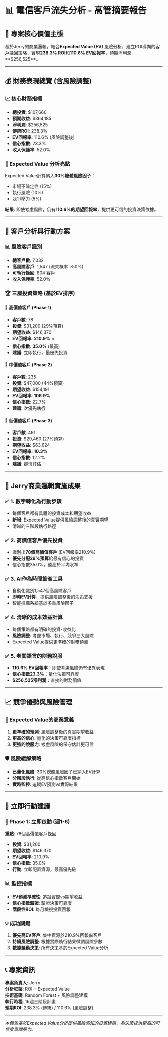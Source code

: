 # 📊 電信客戶流失分析 - 高管摘要報告

## 🎯 專案核心價值主張

基於Jerry的商業邏輯，結合**Expected Value (EV)** 風險分析，建立ROI導向的客戶挽回策略，實現**238.3% ROI**和**110.6% EV回報率**，預期淨利潤**$256,525**。

---

## 💰 財務表現總覽 (含風險調整)

### 📈 核心財務指標
- **總投資**: $107,660
- **預期收益**: $364,185
- **淨利潤**: $256,525
- **傳統ROI**: 238.3%
- **EV回報率**: 110.6% (風險調整後)
- **信心指數**: 23.3%
- **收入保護率**: 52.0%

### 💎 Expected Value 分析亮點
Expected Value計算納入**30%總體風險因子**：
- 市場不確定性 (15%)
- 執行風險 (10%) 
- 競爭壓力 (5%)

**結果**: 即使考慮風險，仍有**110.6%的期望回報率**，提供更可信的投資決策依據。

---

## 🎯 客戶分析與行動方案

### 📊 風險客戶識別
- **總客戶數**: 7,032
- **高風險客戶**: 1,547 (流失概率 >50%)
- **可執行挽回**: 804 客戶
- **收入保護率**: 52.0%

### 🏆 三層投資策略 (基於EV排序)

#### 🥇 高價值客戶 (Phase 1)
- **客戶數**: 78
- **投資**: $31,200 (29%預算)
- **期望收益**: $146,370
- **EV回報率**: **210.9%** ⭐
- **信心指數**: **35.0%** (最高)
- **建議**: 立即執行，最優先投資

#### 🥈 中價值客戶 (Phase 2) 
- **客戶數**: 235
- **投資**: $47,000 (44%預算)
- **期望收益**: $154,191
- **EV回報率**: **106.9%**
- **信心指數**: 22.7%
- **建議**: 次優先執行

#### 🥉 低價值客戶 (Phase 3)
- **客戶數**: 491
- **投資**: $29,460 (27%預算)
- **期望收益**: $63,624
- **EV回報率**: **10.3%**
- **信心指數**: 12.2%
- **建議**: 審慎評估

---

## 🚀 Jerry商業邏輯實施成果

### ✅ 1. 數字轉化為行動步驟
- 每個客戶都有具體的投資成本和期望收益
- **新增**: Expected Value提供風險調整後的真實期望
- 清晰的三階段執行路徑

### ✅ 2. 高價值客戶優先投資
- 識別出**78個高價值客戶** (EV回報率210.9%)
- **優先分配29%預算**給最有信心的投資
- 信心指數35.0%，遠高於平均水準

### ✅ 3. AI作為時間節省工具
- 自動化識別1,547個高風險客戶
- **即時EV計算**，提供風險調整後的決策支援
- 智能推薦系統基於多重風險因子

### ✅ 4. 清晰的成本效益計算
- 每個策略都有明確的投資-收益比
- **風險調整**: 考慮市場、執行、競爭三大風險
- Expected Value提供更準確的財務預測

### ✅ 5. 老闆語言的財務說服
- **110.6% EV回報率**：即使考慮風險仍有優異表現
- **信心指數23.3%**：量化決策可靠度
- **$256,525淨利潤**：直接的財務價值

---

## 📈 競爭優勢與風險管理

### 🎯 Expected Value的商業意義
1. **更準確的預測**: 風險調整後的真實期望收益
2. **更高的信心**: 量化的決策可靠度指標  
3. **更強的說服力**: 考慮風險的保守估計更可信

### 🛡️ 風險緩解策略
- **已量化風險**: 30%總體風險因子已納入EV計算
- **分階段執行**: 從高信心指數客戶開始
- **實時監控**: 追蹤EV預測vs實際結果

---

## 🎉 立即行動建議

### 🚀 Phase 1: 立即啟動 (週1-6)
**重點**: 78個高價值客戶挽回
- **投資**: $31,200
- **期望收益**: $146,370  
- **EV回報率**: 210.9%
- **信心指數**: 35.0%
- **行動**: 立即配置資源，最高優先級

### 📊 監控指標
- **EV預測準確性**: 追蹤實際vs期望收益
- **信心指數驗證**: 驗證決策可靠度
- **階段性ROI**: 每月檢視投資回報

### 💡 成功關鍵
1. **優先高EV客戶**: 集中資源於210.9%回報率客戶
2. **持續風險調整**: 根據實際執行結果微調風險參數
3. **數據驅動決策**: 所有決策基於Expected Value分析

---

## 📞 專案資訊

**專案負責人**: Jerry  
**分析框架**: ROI + Expected Value  
**技術基礎**: Random Forest + 風險調整建模  
**執行時程**: 16週三階段計畫  
**預期ROI**: 238.3% (傳統) / 110.6% (風險調整)

---

*本報告基於Expected Value分析提供風險感知的投資建議，為決策提供更高的可信度與說服力。* 